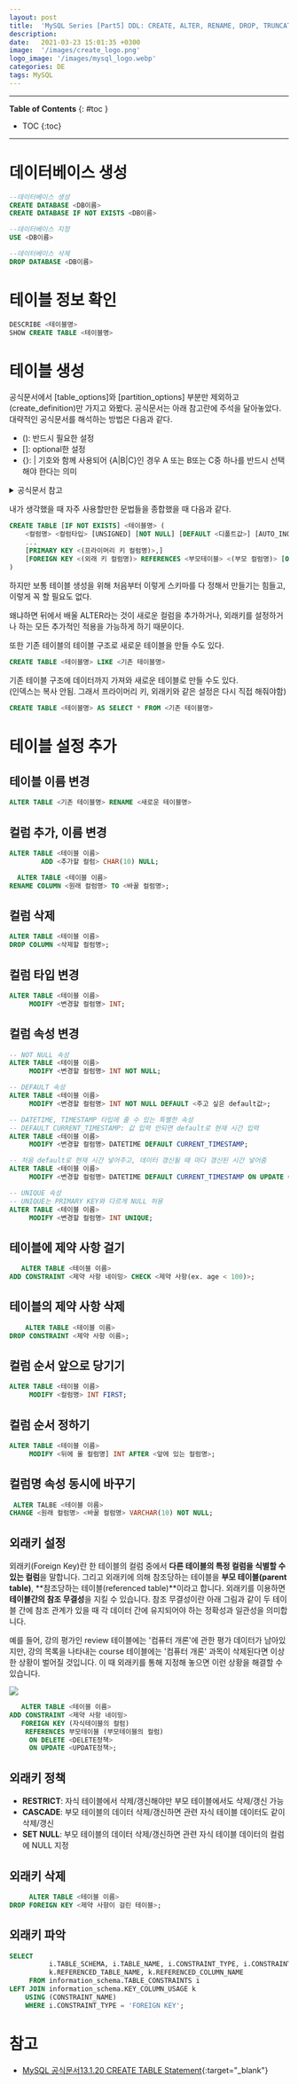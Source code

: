 ```yaml
---
layout: post
title:  'MySQL Series [Part5] DDL: CREATE, ALTER, RENAME, DROP, TRUNCATE'
description: 
date:   2021-03-23 15:01:35 +0300
image:  '/images/create_logo.png'
logo_image: '/images/mysql_logo.webp'
categories: DE
tags: MySQL
---
```


---
**Table of Contents**
{: #toc }
*  TOC
{:toc}

---

# 데이터베이스 생성

```sql
--데이터베이스 생성
CREATE DATABASE <DB이름>
CREATE DATABASE IF NOT EXISTS <DB이름>

--데이터베이스 지정
USE <DB이름>

--데이터베이스 삭제
DROP DATABASE <DB이름>
```

# 테이블 정보 확인

```sql
DESCRIBE <테이블명>
SHOW CREATE TABLE <테이블명>
```

# 테이블 생성

공식문서에서 \[table_options]와 \[partition_options] 부분만 제외하고 (create_definition)만 가지고 와봤다. 공식문서는 아래 참고란에 주석을 달아놓았다. 대략적인 공식문서를 해석하는 방법은 다음과 같다.  

- (): 반드시 필요한 설정
- []: optional한 설정
- {}: \| 기호와 함께 사용되어 {A\|B\|C}인 경우 A 또는 B또는 C중 하나를 반드시 선택해야 한다는 의미

<details>
<summary>공식문서 참고</summary>
<div markdown="1">       

```sql
CREATE [TEMPORARY] TABLE [IF NOT EXISTS] tbl_name
    (create_definition,...)
    [table_options]
    [partition_options]

CREATE [TEMPORARY] TABLE [IF NOT EXISTS] tbl_name
    [(create_definition,...)]
    [table_options]
    [partition_options]
    [IGNORE | REPLACE]
    [AS] query_expression

CREATE [TEMPORARY] TABLE [IF NOT EXISTS] tbl_name
    { LIKE old_tbl_name | (LIKE old_tbl_name) }

create_definition: {
    col_name column_definition
  | {INDEX | KEY} [index_name] [index_type] (key_part,...)
      [index_option] ...
  | {FULLTEXT | SPATIAL} [INDEX | KEY] [index_name] (key_part,...)
      [index_option] ...
  | [CONSTRAINT [symbol]] PRIMARY KEY
      [index_type] (key_part,...)
      [index_option] ...
  | [CONSTRAINT [symbol]] UNIQUE [INDEX | KEY]
      [index_name] [index_type] (key_part,...)
      [index_option] ...
  | [CONSTRAINT [symbol]] FOREIGN KEY
      [index_name] (col_name,...)
      reference_definition
  | check_constraint_definition
}

column_definition: {
    data_type [NOT NULL | NULL] [DEFAULT {literal | (expr)} ]
      [VISIBLE | INVISIBLE]
      [AUTO_INCREMENT] [UNIQUE [KEY]] [[PRIMARY] KEY]
      [COMMENT 'string']
      [COLLATE collation_name]
      [COLUMN_FORMAT {FIXED | DYNAMIC | DEFAULT}]
      [ENGINE_ATTRIBUTE [=] 'string']
      [SECONDARY_ENGINE_ATTRIBUTE [=] 'string']
      [STORAGE {DISK | MEMORY}]
      [reference_definition]
      [check_constraint_definition]
  | data_type
      [COLLATE collation_name]
      [GENERATED ALWAYS] AS (expr)
      [VIRTUAL | STORED] [NOT NULL | NULL]
      [VISIBLE | INVISIBLE]
      [UNIQUE [KEY]] [[PRIMARY] KEY]
      [COMMENT 'string']
      [reference_definition]
      [check_constraint_definition]
}

data_type:
    (see Chapter 11, Data Types)

key_part: {col_name [(length)] | (expr)} [ASC | DESC]

index_type:
    USING {BTREE | HASH}

index_option: {
    KEY_BLOCK_SIZE [=] value
  | index_type
  | WITH PARSER parser_name
  | COMMENT 'string'
  | {VISIBLE | INVISIBLE}
  |ENGINE_ATTRIBUTE [=] 'string'
  |SECONDARY_ENGINE_ATTRIBUTE [=] 'string'
}

check_constraint_definition:
    [CONSTRAINT [symbol]] CHECK (expr) [[NOT] ENFORCED]

reference_definition:
    REFERENCES tbl_name (key_part,...)
      [MATCH FULL | MATCH PARTIAL | MATCH SIMPLE]
      [ON DELETE reference_option]
      [ON UPDATE reference_option]

reference_option:
    RESTRICT | CASCADE | SET NULL | NO ACTION | SET DEFAULT
```

</div>
</details>  


내가 생각했을 때 자주 사용할만한 문법들을 종합했을 때 다음과 같다.  

```sql
CREATE TABLE [IF NOT EXISTS] <테이블명> (
    <컬럼명> <컬럼타입> [UNSIGNED] [NOT NULL] [DEFAULT <디폴트값>] [AUTO_INCREMENT] [COMMENT <코멘트>],
    ...
    [PRIMARY KEY <(프라이머리 키 컬럼명)>,]
    [FOREIGN KEY <(외래 키 컬럼명)> REFERENCES <부모테이블> <(부모 컬럼명)> [ON DELETE <DELETE 정책>] [ON UPDATE <UPDATE 정책>],]
)
```

하지만 보통 테이블 생성을 위해 처음부터 이렇게 스키마를 다 정해서 만들기는 힘들고, 이렇게 꼭 할 필요도 없다.  

왜냐하면 뒤에서 배울 ALTER라는 것이 새로운 컬럼을 추가하거나, 외래키를 설정하거나 하는 모든 추가적인 적용을 가능하게 하기 때문이다.  

또한 기존 테이블의 테이블 구조로 새로운 테이블을 만들 수도 있다.  

```sql
CREATE TABLE <테이블명> LIKE <기존 테이블명>
```

기존 테이블 구조에 데이터까지 가져와 새로운 테이블로 만들 수도 있다.  
(인덱스는 복사 안됨. 그래서 프라이머리 키, 외래키와 같은 설정은 다시 직접 해줘야함)  

```sql
CREATE TABLE <테이블명> AS SELECT * FROM <기존 테이블명>
```

# 테이블 설정 추가

## 테이블 이름 변경

```sql
ALTER TABLE <기존 테이블명> RENAME <새로운 테이블명>
```

## 컬럼 추가, 이름 변경  

```sql
ALTER TABLE <테이블 이름> 
        ADD <추가할 컬럼> CHAR(10) NULL;
```

```sql
  ALTER TABLE <테이블 이름>
RENAME COLUMN <원래 컬럼명> TO <바꿀 컬럼명>;
```

## 컬럼 삭제

```sql
ALTER TABLE <테이블 이름>
DROP COLUMN <삭제할 컬럼명>;
```

## 컬럼 타입 변경  

```sql
ALTER TABLE <테이블 이름>
     MODIFY <변경할 컬럼명> INT;
```  

## 컬럼 속성 변경  

```sql
-- NOT NULL 속성
ALTER TABLE <테이블 이름>
     MODIFY <변경할 컬럼명> INT NOT NULL;

-- DEFAULT 속성
ALTER TABLE <테이블 이름>
     MODIFY <변경할 컬럼명> INT NOT NULL DEFAULT <주고 싶은 default값>;

-- DATETIME, TIMESTAMP 타입에 줄 수 있는 특별한 속성
-- DEFAULT CURRENT_TIMESTAMP: 값 입력 안되면 default로 현재 시간 입력
ALTER TABLE <테이블 이름>
     MODIFY <변경할 컬럼명> DATETIME DEFAULT CURRENT_TIMESTAMP;

-- 처음 default로 현재 시간 넣어주고, 데이터 갱신될 때 마다 갱신된 시간 넣어줌  
ALTER TABLE <테이블 이름>
     MODIFY <변경할 컬럼명> DATETIME DEFAULT CURRENT_TIMESTAMP ON UPDATE CURRENT_TIMESTAMP;

-- UNIQUE 속성
-- UNIQUE는 PRIMARY KEY와 다르게 NULL 허용
ALTER TABLE <테이블 이름>
     MODIFY <변경할 컬럼명> INT UNIQUE;
```  

## 테이블에 제약 사항 걸기  

```sql
   ALTER TABLE <테이블 이름>
ADD CONSTRAINT <제약 사항 네이밍> CHECK <제약 사항(ex. age < 100)>;
```  

## 테이블의 제약 사항 삭제

```sql
    ALTER TABLE <테이블 이름>
DROP CONSTRAINT <제약 사항 이름>;
```

## 컬럼 순서 앞으로 당기기  

```sql
ALTER TABLE <테이블 이름>
     MODIFY <컬럼명> INT FIRST;
```

## 컬럼 순서 정하기

```sql
ALTER TABLE <테이블 이름>
     MODIFY <뒤에 올 컬럼명] INT AFTER <앞에 있는 컬럼명>;
```  

## 컬럼명 속성 동시에 바꾸기

```sql
 ALTER TALBE <테이블 이름>
CHANGE <원래 컬럼명> <바꿀 컬럼명> VARCHAR(10) NOT NULL;
```  

## 외래키 설정
외래키(Foreign Key)란 한 테이블의 컬럼 중에서 **다른 테이블의 특정 컬럼을 식별할 수 있는 컬럼**을 말합니다. 그리고 외래키에 의해 참조당하는 테이블을 **부모 테이블(parent table)**, **참조당하는 테이블(referenced table)**이라고 합니다. 외래키를 이용하면 **테이블간의 참조 무결성**을 지킬 수 있습니다. 참조 무결성이란 아래 그림과 같이 두 테이블 간에 참조 관계가 있을 때 각 데이터 간에 유지되어야 하는 정확성과 일관성을 의미합니다.  

예를 들어, 강의 평가인 review 테이블에는 '컴퓨터 개론'에 관한 평가 데이터가 남아있지만, 강의 목록을 나타내는 course 테이블에는 '컴퓨터 개론' 과목이 삭제된다면 이상한 상황이 벌어질 것입니다. 이 때 외래키를 통해 지정해 놓으면 이런 상황을 해결할 수 있습니다. 

![](/images/sql_2.png)  

```sql
   ALTER TABLE <테이블 이름>
ADD CONSTRAINT <제약 사항 네이밍>
   FOREIGN KEY (자식테이블의 컬럼)
    REFERENCES 부모테이블 (부모테이블의 컬럼)
     ON DELETE <DELETE정책>
     ON UPDATE <UPDATE정책>;
```  

## 외래키 정책
- **RESTRICT**: 자식 테이블에서 삭제/갱신해야만 부모 테이블에서도 삭제/갱신 가능
- **CASCADE**: 부모 테이블의 데이터 삭제/갱신하면 관련 자식 테이블 데이터도 같이 삭제/갱신
- **SET NULL**: 부모 테이블의 데이터 삭제/갱신하면 관련 자식 테이블 데이터의 컬럼에 NULL 지정  

## 외래키 삭제

```sql
     ALTER TABLE <테이블 이름>
DROP FOREIGN KEY <제약 사항이 걸린 테이블>;
```

## 외래키 파악

```sql
SELECT
          i.TABLE_SCHEMA, i.TABLE_NAME, i.CONSTRAINT_TYPE, i.CONSTRAINT_NAME,
          k.REFERENCED_TABLE_NAME, k.REFERENCED_COLUMN_NAME
     FROM information_schema.TABLE_CONSTRAINTS i
LEFT JOIN information_schema.KEY_COLUMN_USAGE k
    USING (CONSTRAINT_NAME)
    WHERE i.CONSTRAINT_TYPE = 'FOREIGN KEY';
```


# 참고

- [MySQL 공식문서13.1.20 CREATE TABLE Statement](https://dev.mysql.com/doc/refman/8.0/en/create-table.html){:target="_blank"}
